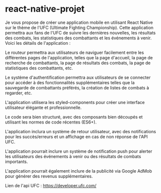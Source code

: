 # react-native-projet

Je vous propose de créer une application mobile en utilisant React Native sur le thème de l'UFC (Ultimate Fighting Championship). Cette application permettra aux fans de l'UFC de suivre les dernières nouvelles, les résultats des combats, les statistiques des combattants et les événements à venir. Voici les détails de l'application :

Le routeur permettra aux utilisateurs de naviguer facilement entre les différentes pages de l'application, telles que la page d'accueil, la page de recherche de combattants, la page de résultats des combats, la page de statistiques des combattants, etc.

Le système d'authentification permettra aux utilisateurs de se connecter pour accéder à des fonctionnalités supplémentaires telles que la sauvegarde de combattants préférés, la création de listes de combats à regarder, etc.

L'application utilisera les styled-components pour créer une interface utilisateur élégante et professionnelle.

Le code sera bien structuré, avec des composants bien découpés et utilisant les normes de code récentes (ES6+).

L'application inclura un système de retour utilisateur, avec des notifications pour les succès/erreurs et un affichage en cas de non réponse de l'API UFC.

L'application pourrait inclure un système de notification push pour alerter les utilisateurs des événements à venir ou des résultats de combats importants.

L'application pourrait également inclure de la publicité via Google AdMob pour générer des revenus supplémentaires.

Lien de l'api UFC : https://developer.ufc.com/
